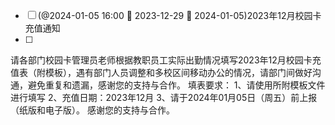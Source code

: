 - [ ] (@2024-01-05 16:00 🛫 2023-12-29  📅 2024-01-05)2023年12月校园卡充值通知
- [ ] 
请各部门校园卡管理员老师根据教职员工实际出勤情况填写2023年12月校园卡充值表（附模板），遇有部门人员调整和多校区间移动办公的情况，请部门间做好沟通，避免重复和遗漏，感谢您的支持与合作。
填表要求：
1、请使用所附模板文件进行填写
2、充值日期：2023年12月
3、请于2024年01月05日（周五）前上报（纸版和电子版）。
感谢您的支持与合作。